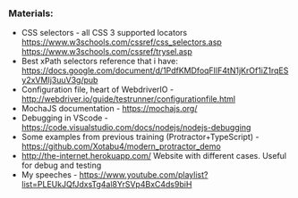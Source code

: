 
### Materials:


- CSS selectors - all CSS 3 supported locators https://www.w3schools.com/cssref/css_selectors.asp https://www.w3schools.com/cssref/trysel.asp
- Best xPath selectors reference that i have: https://docs.google.com/document/d/1PdfKMDfoqFIlF4tN1jKrOf1iZ1rqESy2xVMIj3uuV3g/pub
- Configuration file, heart of WebdriverIO - http://webdriver.io/guide/testrunner/configurationfile.html
- MochaJS documentation - https://mochajs.org/
- Debugging in VScode - https://code.visualstudio.com/docs/nodejs/nodejs-debugging
- Some examples from previous training (Protractor+TypeScript) - https://github.com/Xotabu4/modern_protractor_demo
- http://the-internet.herokuapp.com/ Website with different cases. Useful for debug and testing
- My speeches - https://www.youtube.com/playlist?list=PLEUkJQfJdxsTg4al8YrSVp4BxC4ds9biH
